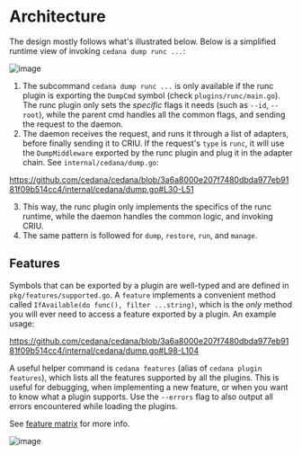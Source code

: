 # Architecture

The design mostly follows what's illustrated below. Below is a simplified runtime view of invoking `cedana dump runc ...`:

![image](https://github.com/user-attachments/assets/9e6842bd-03d1-4889-b23e-11dcbe7ea25f)

1. The subcommand `cedana dump runc ...` is only available if the runc plugin is exporting the `DumpCmd` symbol (check `plugins/runc/main.go`). The runc plugin only sets the _specific_ flags it needs (such as `--id`, `--root`), while the parent cmd handles all the common flags, and sending the request to the daemon.
2. The daemon receives the request, and runs it through a list of adapters, before finally sending it to CRIU. If the request's `type` is `runc`, it will use the `DumpMiddleware` exported by the runc plugin and plug it in the adapter chain. See `internal/cedana/dump.go`:

https://github.com/cedana/cedana/blob/3a6a8000e207f7480dbda977eb9181f09b514cc4/internal/cedana/dump.go#L30-L51

3. This way, the runc plugin only implements the specifics of the runc runtime, while the daemon handles the common logic, and invoking CRIU.
4. The same pattern is followed for `dump`, `restore`, `run`, and `manage`.

## Features

Symbols that can be exported by a plugin are well-typed and are defined in `pkg/features/supported.go`. A `feature` implements a convenient method called `IfAvailable(do func(), filter ...string)`, which is the _only_ method you will ever need to access a feature exported by a plugin. An example usage:

https://github.com/cedana/cedana/blob/3a6a8000e207f7480dbda977eb9181f09b514cc4/internal/cedana/dump.go#L98-L104

A useful helper command is `cedana features` (alias of `cedana plugin features`), which lists all the features supported by all the plugins. This is useful for debugging, when implementing a new feature, or when you want to know what a plugin supports. Use the `--errors` flag to also output all errors encountered while loading the plugins.

See [feature matrix](../get-started/features.md) for more info.

![image](https://github.com/user-attachments/assets/90578e51-c7f1-44b9-b056-dc1cbdd89785)
